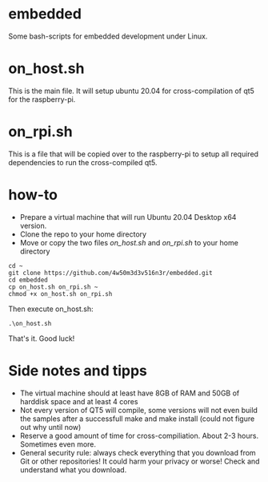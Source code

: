 # embedded
Some bash-scripts for embedded development under Linux.

# on_host.sh
This is the main file. It will setup ubuntu 20.04 for cross-compilation of qt5 for the raspberry-pi.

# on_rpi.sh
This is a file that will be copied over to the raspberry-pi to setup all required dependencies to run the cross-compiled qt5.

# how-to
- Prepare a virtual machine that will run Ubuntu 20.04 Desktop x64 version.
- Clone the repo to your home directory
- Move or copy the two files *on_host.sh* and *on_rpi.sh* to your home directory

```console
cd ~
git clone https://github.com/4w50m3d3v516n3r/embedded.git
cd embedded
cp on_host.sh on_rpi.sh ~
chmod +x on_host.sh on_rpi.sh
```
Then execute on_host.sh:
```console
.\on_host.sh
```
That's it. Good luck!

# Side notes and tipps
- The virtual machine should at least have 8GB of RAM and 50GB of harddisk space and at least 4 cores
- Not every version of QT5 will compile, some versions will not even build the samples after a successfull make and make install (could not figure out why until now)
- Reserve a good amount of time for cross-compiliation. About 2-3 hours. Sometimes even more.
- General security rule: always check everything that you download from Git or other repositories! It could harm your privacy or worse! Check and understand what you download.





